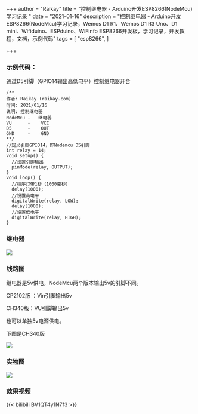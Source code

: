 +++
author = "Raikay"
title = "控制继电器 - Arduino开发ESP8266(NodeMcu)学习记录 "
date = "2021-01-16"
description = "控制继电器 - Arduino开发ESP8266(NodeMcu)学习记录，Wemos D1 R1、Wemos D1 R3 Uno、D1 mini、Wifiduino、ESPduino、WiFinfo ESP8266开发板，学习记录，开发教程，文档，示例代码"
tags = [
    "esp8266",
]

+++



### 示例代码：

通过D5引脚（GPIO14输出高低电平）控制继电器开合

```
/**
作者: Raikay (raikay.com)
时间: 2021/01/16
说明: 控制继电器
NodeMcu -   继电器
VU      -    VCC
D5      -    OUT
GND     -    GND
**/
//定义引脚GPIO14，即Nodemcu D5引脚
int relay = 14;
void setup() {
  //设置引脚输出
  pinMode(relay, OUTPUT);
}
void loop() {
  //程序灯带1秒（1000毫秒）
  delay(1000);
  //设置高电平
  digitalWrite(relay, LOW);
  delay(1000);
  //设置低电平
  digitalWrite(relay, HIGH);
}

```

### 继电器

![](http://blogimg.raikay.com/330643063330443264.jpg)

### 线路图

继电器是5v供电，NodeMcu两个版本输出5v的引脚不同。

CP2102版 ：Vin引脚输出5v  

CH340版：VU引脚输出5v  

也可以单独5v电源供电。

下图是CH340版



![](http://blogimg.raikay.com/330643113901166592.png)



### 实物图

![](http://blogimg.raikay.com/330643503304544256.jpg)



### 效果视频

{{< bilibili BV1QT4y1N7f3 >}}